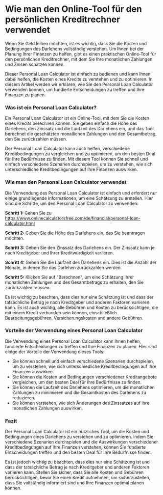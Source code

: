 Wie man den Online-Tool für den persönlichen Kreditrechner verwendet
====================================================================

Wenn Sie Geld leihen möchten, ist es wichtig, dass Sie die Kosten und Bedingungen des Darlehens vollständig verstehen. Um Ihnen bei der Planung Ihrer Finanzen zu helfen, gibt es einen praktischen Online-Tool für den persönlichen Kreditrechner, mit dem Sie Ihre monatlichen Zahlungen und Zinsen schätzen können.

Dieser Personal Loan Calculator ist einfach zu bedienen und kann Ihnen dabei helfen, die Kosten eines Kredits zu verstehen und zu optimieren. In diesem Artikel werden wir erklären, wie Sie den Personal Loan Calculator verwenden können, um fundierte Entscheidungen zu treffen und Ihre Finanzen zu planen.

### Was ist ein Personal Loan Calculator?

Ein Personal Loan Calculator ist ein Online-Tool, mit dem Sie die Kosten eines Kredits berechnen können. Sie geben einfach die Höhe des Darlehens, den Zinssatz und die Laufzeit des Darlehens ein, und das Tool berechnet die geschätzten monatlichen Zahlungen und den Gesamtbetrag, den Sie zurückzahlen müssen.

Der Personal Loan Calculator kann auch helfen, verschiedene Kreditbedingungen zu vergleichen und zu optimieren, um den besten Deal für Ihre Bedürfnisse zu finden. Mit diesem Tool können Sie schnell und einfach verschiedene Szenarien durchspielen, um zu verstehen, wie sich unterschiedliche Kreditbedingungen auf Ihre Finanzen auswirken.

### Wie man den Personal Loan Calculator verwendet

Die Verwendung des Personal Loan Calculator ist einfach und erfordert nur einige grundlegende Informationen, um eine Schätzung zu erstellen. Hier sind die Schritte, um den Personal Loan Calculator zu verwenden:

**Schritt 1:** Gehen Sie zu <https://www.onlinecalculatorsfree.com/de/financial/personal-loan-calculator.html>

**Schritt 2:** Geben Sie die Höhe des Darlehens ein, das Sie beantragen möchten.

**Schritt 3:** Geben Sie den Zinssatz des Darlehens ein. Der Zinssatz kann je nach Kreditgeber und Ihrer Kreditwürdigkeit variieren.

**Schritt 4:** Geben Sie die Laufzeit des Darlehens ein. Dies ist die Anzahl der Monate, in denen Sie das Darlehen zurückzahlen werden.

**Schritt 5:** Klicken Sie auf "Berechnen", um eine Schätzung Ihrer monatlichen Zahlungen und des Gesamtbetrags zu erhalten, den Sie zurückzahlen müssen.

Es ist wichtig zu beachten, dass dies nur eine Schätzung ist und dass der tatsächliche Betrag je nach Kreditgeber und anderen Faktoren variieren kann. Es ist auch wichtig, alle Gebühren und Kosten zu berücksichtigen, die mit einem Kredit verbunden sein können, einschließlich Bearbeitungsgebühren, Versicherungskosten und andere Gebühren.

### Vorteile der Verwendung eines Personal Loan Calculator

Die Verwendung eines Personal Loan Calculator kann Ihnen helfen, fundierte Entscheidungen zu treffen und Ihre Finanzen zu planen. Hier sind einige der Vorteile der Verwendung dieses Tools:

- Sie können schnell und einfach verschiedene Szenarien durchspielen, um zu verstehen, wie sich unterschiedliche Kreditbedingungen auf Ihre Finanzen auswirken.
- Sie können die Kosten und Bedingungen verschiedener Kreditangebote vergleichen, um den besten Deal für Ihre Bedürfnisse zu finden.
- Sie können die Laufzeit des Darlehens optimieren, um die monatlichen Zahlungen zu minimieren und die Gesamtkosten des Darlehens zu reduzieren.
- Sie können verstehen, wie sich Änderungen des Zinssatzes auf Ihre monatlichen Zahlungen auswirken.

### Fazit

Der Personal Loan Calculator ist ein nützliches Tool, um die Kosten und Bedingungen eines Darlehens zu verstehen und zu optimieren. Indem Sie verschiedene Szenarien durchspielen und die Auswirkungen verschiedener Kreditbedingungen auf Ihre Finanzen verstehen, können Sie fundierte Entscheidungen treffen und den besten Deal für Ihre Bedürfnisse finden.

Es ist jedoch wichtig zu beachten, dass dies nur eine Schätzung ist und dass der tatsächliche Betrag je nach Kreditgeber und anderen Faktoren variieren kann. Stellen Sie sicher, dass Sie alle Kosten und Gebühren berücksichtigen, bevor Sie einen Kredit aufnehmen, um sicherzustellen, dass Sie vollständig informiert sind und Ihre Finanzen optimal planen können.